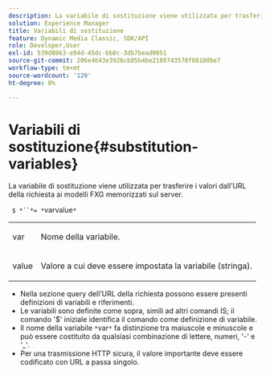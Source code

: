```yaml
---
description: La variabile di sostituzione viene utilizzata per trasferire i valori dall’URL della richiesta ai modelli FXG memorizzati sul server.
solution: Experience Manager
title: Variabili di sostituzione
feature: Dynamic Media Classic, SDK/API
role: Developer,User
exl-id: 539d8863-e94d-45dc-bb8c-3db7bead0051
source-git-commit: 206e4643e3926cb85b4be2189743578f88180be7
workflow-type: tm+mt
source-wordcount: '120'
ht-degree: 0%

---
```


# Variabili di sostituzione{#substitution-variables}

La variabile di sostituzione viene utilizzata per trasferire i valori dall’URL della richiesta ai modelli FXG memorizzati sul server.

` $ *``*= *`varvalue`*`

<table id="simpletable_76B381800C0D411F87CD551FC30B0579"> 
 <tr class="strow"> 
  <td class="stentry"> <p> <span class="codeph"> <span class="varname"> var  </span> </span> </p> </td> 
  <td class="stentry"> <p>Nome della variabile. </p> </td> 
 </tr> 
 <tr class="strow"> 
  <td class="stentry"> <p> <span class="codeph"> <span class="varname"> value  </span> </span> </p> </td> 
  <td class="stentry"> <p>Valore a cui deve essere impostata la variabile (stringa). </p> </td> 
 </tr> 
</table>

* Nella sezione query dell’URL della richiesta possono essere presenti definizioni di variabili e riferimenti.
* Le variabili sono definite come sopra, simili ad altri comandi IS; il comando &#39;$&#39; iniziale identifica il comando come definizione di variabile.
* Il nome della variabile `*`var`*` fa distinzione tra maiuscole e minuscole e può essere costituito da qualsiasi combinazione di lettere, numeri, &#39;-&#39; e &#39;_&#39;.
* Per una trasmissione HTTP sicura, il valore importante deve essere codificato con URL a passa singolo.
